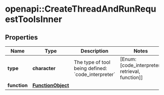 # openapi::CreateThreadAndRunRequestToolsInner


## Properties
Name | Type | Description | Notes
------------ | ------------- | ------------- | -------------
**type** | **character** | The type of tool being defined: &#x60;code_interpreter&#x60; | [Enum: [code_interpreter, retrieval, function]] 
**function** | [**FunctionObject**](FunctionObject.md) |  | 


